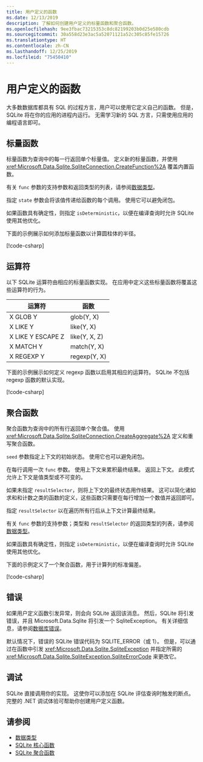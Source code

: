 ```yaml
---
title: 用户定义的函数
ms.date: 12/13/2019
description: 了解如何创建用户定义的标量函数和聚合函数。
ms.openlocfilehash: 9ee3fbac73215353c8dc82199203b0d25e580cdb
ms.sourcegitcommit: 30a558d23e3ac5a52071121a52c305c85fe15726
ms.translationtype: HT
ms.contentlocale: zh-CN
ms.lasthandoff: 12/25/2019
ms.locfileid: "75450410"
---
```

# <a name="user-defined-functions"></a>用户定义的函数

大多数数据库都具有 SQL 的过程方言，用户可以使用它定义自己的函数。 但是，SQLite 将在你的应用的进程内运行。 无需学习新的 SQL 方言，只需使用应用的编程语言即可。

## <a name="scalar-functions"></a>标量函数

标量函数为查询中的每一行返回单个标量值。 定义新的标量函数，并使用 <xref:Microsoft.Data.Sqlite.SqliteConnection.CreateFunction%2A> 覆盖内置函数。

有关 `func` 参数的支持参数和返回类型的列表，请参阅[数据类型](types.md)。

指定 `state` 参数会将该值传递给函数的每个调用。 使用它可以避免闭包。

如果函数具有确定性，则指定 `isDeterministic`，以便在编译查询时允许 SQLite 使用其他优化。

下面的示例展示如何添加标量函数以计算圆柱体的半径。

[!code-csharp[](../../../../samples/snippets/standard/data/sqlite/ScalarFunctionSample/Program.cs?name=snippet_CreateFunction)]

## <a name="operators"></a>运算符

以下 SQLite 运算符由相应的标量函数实现。 在应用中定义这些标量函数将覆盖这些运算符的行为。

| 运算符          | 函数      |
| ----------------- | ------------- |
| X GLOB Y          | glob(Y, X)    |
| X LIKE Y          | like(Y, X)    |
| X LIKE Y ESCAPE Z | like(Y, X, Z) |
| X MATCH Y         | match(Y, X)   |
| X REGEXP Y        | regexp(Y, X)  |

下面的示例展示如何定义 regexp 函数以启用其相应的运算符。 SQLite 不包括 regexp 函数的默认实现。

[!code-csharp[](../../../../samples/snippets/standard/data/sqlite/RegularExpressionSample/Program.cs?name=snippet_Regex)]

## <a name="aggregate-functions"></a>聚合函数

聚合函数为查询中的所有行返回单个聚合值。 使用 <xref:Microsoft.Data.Sqlite.SqliteConnection.CreateAggregate%2A> 定义和重写聚合函数。

`seed` 参数指定上下文的初始状态。 使用它也可以避免闭包。

在每行调用一次 `func` 参数。 使用上下文来累积最终结果。 返回上下文。 此模式允许上下文是值类型或不可变的。

如果未指定 `resultSelector`，则将上下文的最终状态用作结果。 这可以简化诸如求和和计数之类的函数的定义，这些函数只需要在每行增加一个数值并返回即可。

指定 `resultSelector` 以在遍历所有行后从上下文计算最终结果。

有关 `func` 参数的支持参数；类型和 `resultSelector` 的返回类型的列表，请参阅[数据类型](types.md)。

如果函数具有确定性，则指定 `isDeterministic`，以便在编译查询时允许 SQLite 使用其他优化。

下面的示例定义了一个聚合函数，用于计算列的标准偏差。

[!code-csharp[](../../../../samples/snippets/standard/data/sqlite/AggregateFunctionSample/Program.cs?name=snippet_CreateAggregate)]

## <a name="errors"></a>错误

如果用户定义函数引发异常，则会向 SQLite 返回该消息。 然后，SQLite 将引发错误，并且 Microsoft.Data.Sqlite 将引发一个 SqliteException。 有关详细信息，请参阅[数据库错误](database-errors.md)。

默认情况下，错误的 SQLite 错误代码为 SQLITE_ERROR（或 1）。 但是，可以通过在函数中引发 <xref:Microsoft.Data.Sqlite.SqliteException> 并指定所需的 <xref:Microsoft.Data.Sqlite.SqliteException.SqliteErrorCode> 来更改它。

## <a name="debugging"></a>调试

SQLite 直接调用你的实现。 这使你可以添加在 SQLite 评估查询时触发的断点。 完整的 .NET 调试体验可帮助你创建用户定义函数。

## <a name="see-also"></a>请参阅

* [数据类型](types.md)
* [SQLite 核心函数](https://www.sqlite.org/lang_corefunc.html)
* [SQLite 聚合函数](https://www.sqlite.org/lang_aggfunc.html)
